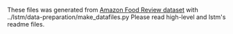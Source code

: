 These files was generated from [Amazon Food Review dataset](https://www.kaggle.com/datasets/snap/amazon-fine-food-reviews) with ../lstm/data-preparation/make_datafiles.py
Please read high-level and lstm's readme files.
